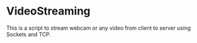 # VideoStreaming
This is a script to stream webcam or any video from client to server using Sockets and TCP.
